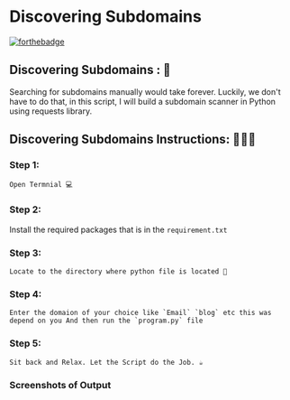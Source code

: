 # <b>Discovering Subdomains</b>

[![forthebadge](https://forthebadge.com/images/badges/made-with-python.svg)](https://forthebadge.com)

## Discovering Subdomains : 🚀

Searching for subdomains manually would take forever. Luckily, we don't have to do that, in this script, 
I will build a subdomain scanner in Python using requests library. 

## Discovering Subdomains Instructions: 👨🏻‍💻

### Step 1:

    Open Termnial 💻
    
### Step 2:

   Install the required packages  that is in the `requirement.txt`
   
### Step 3:

    Locate to the directory where python file is located 📂

### Step 4:
    
    Enter the domaion of your choice like `Email` `blog` etc this was depend on you And then run the `program.py` file

### Step 5:

    Sit back and Relax. Let the Script do the Job. ☕
    
### Screenshots of Output

